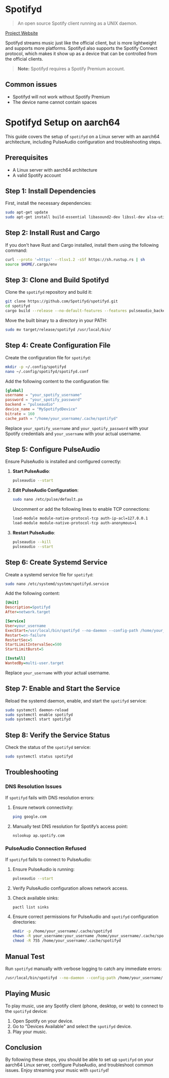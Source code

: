 # Spotifyd <!-- omit in toc -->


> An open source Spotify client running as a UNIX daemon.

[Project Website](https://spotifyd.rs)

Spotifyd streams music just like the official client, but is more lightweight and supports more platforms. Spotifyd also supports the Spotify Connect protocol, which makes it show up as a device that can be controlled from the official clients.

> __Note:__ Spotifyd requires a Spotify Premium account.

## Common issues

- Spotifyd will not work without Spotify Premium
- The device name cannot contain spaces



# Spotifyd Setup on aarch64

This guide covers the setup of `spotifyd` on a Linux server with an aarch64 architecture, including PulseAudio configuration and troubleshooting steps.

## Prerequisites

- A Linux server with aarch64 architecture
- A valid Spotify account

## Step 1: Install Dependencies

First, install the necessary dependencies:

```sh
sudo apt-get update
sudo apt-get install build-essential libasound2-dev libssl-dev alsa-utils liboss4-salsa-asound2 pulseaudio
```

## Step 2: Install Rust and Cargo

If you don't have Rust and Cargo installed, install them using the following command:

```sh
curl --proto '=https' --tlsv1.2 -sSf https://sh.rustup.rs | sh
source $HOME/.cargo/env
```

## Step 3: Clone and Build Spotifyd

Clone the `spotifyd` repository and build it:

```sh
git clone https://github.com/Spotifyd/spotifyd.git
cd spotifyd
cargo build --release --no-default-features --features pulseaudio_backend,dbus_keyring,dbus_mpris
```

Move the built binary to a directory in your PATH:

```sh
sudo mv target/release/spotifyd /usr/local/bin/
```

## Step 4: Create Configuration File

Create the configuration file for `spotifyd`:

```sh
mkdir -p ~/.config/spotifyd
nano ~/.config/spotifyd/spotifyd.conf
```

Add the following content to the configuration file:

```toml
[global]
username = "your_spotify_username"
password = "your_spotify_password"
backend = "pulseaudio"
device_name = "MySpotifydDevice"
bitrate = 160
cache_path = "/home/your_username/.cache/spotifyd"
```

Replace `your_spotify_username` and `your_spotify_password` with your Spotify credentials and `your_username` with your actual username.

## Step 5: Configure PulseAudio

Ensure PulseAudio is installed and configured correctly:

1. **Start PulseAudio**:

   ```sh
   pulseaudio --start
   ```

2. **Edit PulseAudio Configuration**:

   ```sh
   sudo nano /etc/pulse/default.pa
   ```

   Uncomment or add the following lines to enable TCP connections:

   ```sh
   load-module module-native-protocol-tcp auth-ip-acl=127.0.0.1
   load-module module-native-protocol-tcp auth-anonymous=1
   ```

3. **Restart PulseAudio**:

   ```sh
   pulseaudio --kill
   pulseaudio --start
   ```

## Step 6: Create Systemd Service

Create a systemd service file for `spotifyd`:

```sh
sudo nano /etc/systemd/system/spotifyd.service
```

Add the following content:

```ini
[Unit]
Description=Spotifyd
After=network.target

[Service]
User=your_username
ExecStart=/usr/local/bin/spotifyd --no-daemon --config-path /home/your_username/.config/spotifyd/spotifyd.conf
Restart=on-failure
RestartSec=5
StartLimitIntervalSec=500
StartLimitBurst=5

[Install]
WantedBy=multi-user.target
```

Replace `your_username` with your actual username.

## Step 7: Enable and Start the Service

Reload the systemd daemon, enable, and start the `spotifyd` service:

```sh
sudo systemctl daemon-reload
sudo systemctl enable spotifyd
sudo systemctl start spotifyd
```

## Step 8: Verify the Service Status

Check the status of the `spotifyd` service:

```sh
sudo systemctl status spotifyd
```

## Troubleshooting

### DNS Resolution Issues

If `spotifyd` fails with DNS resolution errors:

1. Ensure network connectivity:

   ```sh
   ping google.com
   ```

2. Manually test DNS resolution for Spotify’s access point:

   ```sh
   nslookup ap.spotify.com
   ```

### PulseAudio Connection Refused

If `spotifyd` fails to connect to PulseAudio:

1. Ensure PulseAudio is running:

   ```sh
   pulseaudio --start
   ```

2. Verify PulseAudio configuration allows network access.

3. Check available sinks:

   ```sh
   pactl list sinks
   ```

4. Ensure correct permissions for PulseAudio and `spotifyd` configuration directories:

   ```sh
   mkdir -p /home/your_username/.cache/spotifyd
   chown -R your_username:your_username /home/your_username/.cache/spotifyd
   chmod -R 755 /home/your_username/.cache/spotifyd
   ```

## Manual Test

Run `spotifyd` manually with verbose logging to catch any immediate errors:

```sh
/usr/local/bin/spotifyd --no-daemon --config-path /home/your_username/.config/spotifyd/spotifyd.conf --verbose
```

## Playing Music

To play music, use any Spotify client (phone, desktop, or web) to connect to the `spotifyd` device:

1. Open Spotify on your device.
2. Go to "Devices Available" and select the `spotifyd` device.
3. Play your music.

## Conclusion

By following these steps, you should be able to set up `spotifyd` on your aarch64 Linux server, configure PulseAudio, and troubleshoot common issues. Enjoy streaming your music with `spotifyd`!
